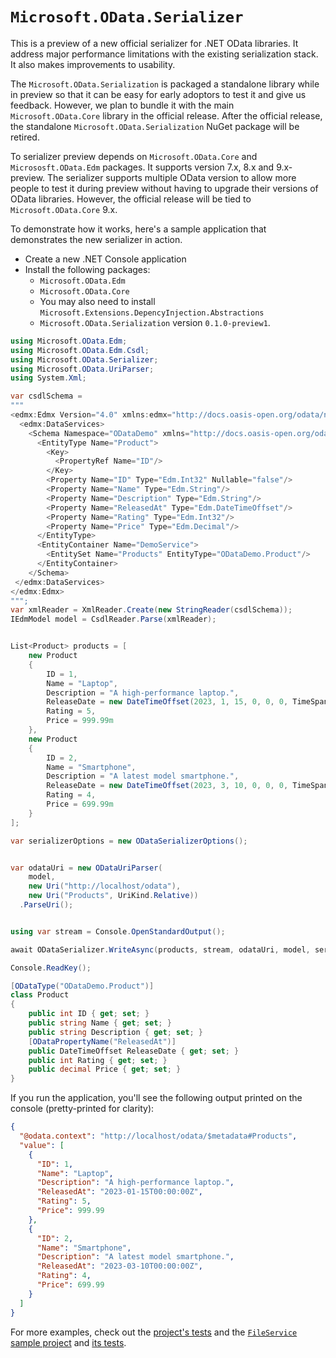 # `Microsoft.OData.Serializer`

This is a preview of a new official serializer for .NET OData libraries. It address major performance
limitations with the existing serialization stack. It also makes improvements to usability.

The `Microsoft.OData.Serialization` is packaged a standalone library while in preview so that it can be easy for early adoptors
to test it and give us feedback. However, we plan to bundle it with the main `Microsoft.OData.Core` library in the official release.
After the official release, the standalone `Microsoft.OData.Serialization` NuGet package will be retired.

To serializer preview depends on `Microsoft.OData.Core` and `Micrososft.OData.Edm` packages. It supports version 7.x, 8.x and 9.x-preview.
The serializer supports multiple OData version to allow more people to test it during preview without having to upgrade their versions
of OData libraries. However, the official release will be tied to `Microsoft.OData.Core` 9.x.

To demonstrate how it works, here's a sample application that demonstrates the new serializer in action.

- Create a new .NET Console application
- Install the following packages:
  - `Microsoft.OData.Edm`
  - `Microsoft.OData.Core`
  - You may also need to install `Microsoft.Extensions.DepencyInjection.Abstractions`
  - `Microsoft.OData.Serialization` version `0.1.0-preview1`.

```csharp
using Microsoft.OData.Edm;
using Microsoft.OData.Edm.Csdl;
using Microsoft.OData.Serializer;
using Microsoft.OData.UriParser;
using System.Xml;

var csdlSchema =
"""
<edmx:Edmx Version="4.0" xmlns:edmx="http://docs.oasis-open.org/odata/ns/edmx">
  <edmx:DataServices>
    <Schema Namespace="ODataDemo" xmlns="http://docs.oasis-open.org/odata/ns/edm">
      <EntityType Name="Product">
        <Key>
          <PropertyRef Name="ID"/>
        </Key>
        <Property Name="ID" Type="Edm.Int32" Nullable="false"/>
        <Property Name="Name" Type="Edm.String"/>
        <Property Name="Description" Type="Edm.String"/>
        <Property Name="ReleasedAt" Type="Edm.DateTimeOffset"/>
        <Property Name="Rating" Type="Edm.Int32"/>
        <Property Name="Price" Type="Edm.Decimal"/>
      </EntityType>
      <EntityContainer Name="DemoService">
        <EntitySet Name="Products" EntityType="ODataDemo.Product"/>
      </EntityContainer>
    </Schema>
 </edmx:DataServices>
</edmx:Edmx>
""";
var xmlReader = XmlReader.Create(new StringReader(csdlSchema));
IEdmModel model = CsdlReader.Parse(xmlReader);


List<Product> products = [
    new Product
    {
        ID = 1,
        Name = "Laptop",
        Description = "A high-performance laptop.",
        ReleaseDate = new DateTimeOffset(2023, 1, 15, 0, 0, 0, TimeSpan.Zero),
        Rating = 5,
        Price = 999.99m
    },
    new Product
    {
        ID = 2,
        Name = "Smartphone",
        Description = "A latest model smartphone.",
        ReleaseDate = new DateTimeOffset(2023, 3, 10, 0, 0, 0, TimeSpan.Zero),
        Rating = 4,
        Price = 699.99m
    }
];

var serializerOptions = new ODataSerializerOptions();


var odataUri = new ODataUriParser(
    model,
    new Uri("http://localhost/odata"),
    new Uri("Products", UriKind.Relative))
  .ParseUri();


using var stream = Console.OpenStandardOutput();

await ODataSerializer.WriteAsync(products, stream, odataUri, model, serializerOptions);

Console.ReadKey();

[ODataType("ODataDemo.Product")]
class Product
{
    public int ID { get; set; }
    public string Name { get; set; }
    public string Description { get; set; }
    [ODataPropertyName("ReleasedAt")]
    public DateTimeOffset ReleaseDate { get; set; }
    public int Rating { get; set; }
    public decimal Price { get; set; }
}
```

If you run the application, you'll see the following output printed on the console (pretty-printed for clarity):

```json
{
  "@odata.context": "http://localhost/odata/$metadata#Products",
  "value": [
    {
      "ID": 1,
      "Name": "Laptop",
      "Description": "A high-performance laptop.",
      "ReleasedAt": "2023-01-15T00:00:00Z",
      "Rating": 5,
      "Price": 999.99
    },
    {
      "ID": 2,
      "Name": "Smartphone",
      "Description": "A latest model smartphone.",
      "ReleasedAt": "2023-03-10T00:00:00Z",
      "Rating": 4,
      "Price": 699.99
    }
  ]
}
```

For more examples, check out the [project's tests](../../test/UnitTests/Microsoft.OData.Serializer.Tests/) and the [`FileService` sample project](../../samples/ODataSamples.FileServiceLib/) and [its tests](../../samples/ODataSamples.FileServiceLib.Tests/).
